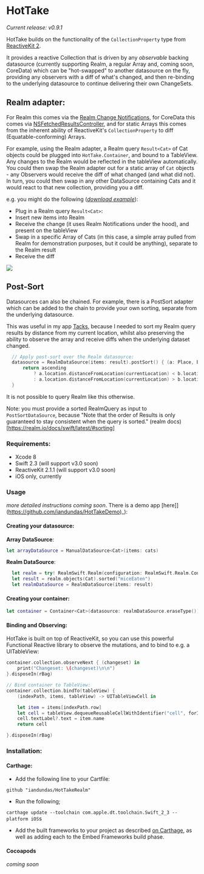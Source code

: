 # HotTake

_Current release: v0.9.1_

HotTake builds on the functionality of the `CollectionProperty` type from [ReactiveKit 2](https://github.com/ReactiveKit/ReactiveKit/tree/v2.1.1).

It provides a reactive Collection that is driven by any _observable_ backing datasource (currently supporting Realm, a regular Array and, coming soon, CoreData) which can be "hot-swapped" to another datasource on the fly, providing any observers with a diff of what's changed, and then re-binding to the underlying datasource to continue delivering their own ChangeSets.

## Realm adapter:

For Realm this comes via the [Realm Change Notifications](https://realm.io/docs/swift/latest/#notifications), for CoreData this comes via [NSFetchedResultsController](https://developer.apple.com/reference/coredata/nsfetchedresultscontroller), and for static Arrays this comes from the inherent ability of ReactiveKit's `CollectionProperty` to diff (Equatable-conforming) Arrays.

For example, using the Realm adapter, a Realm query `Result<Cat>` of Cat objects could be plugged into `HotTake.Container`, and bound to a TableView. Any changes to the Realm would be reflected in the tableView automatically. You could then swap the Realm adapter out for a static array of `Cat` objects - any Observers would receive the diff of what changed (and what did not). In turn, you could then swap in any other DataSource containing Cats and it would react to that new collection, providing you a diff.

e.g. you might do the following (_[download example](https://github.com/iandundas/HotTakeDemo)_):

- Plug in a Realm query `Result<Cat>`:
- Insert new items into Realm
- Receive the change (it uses Realm Notifications under the hood), and present on the tableView
- Swap in a specific Array of Cats (in this case, a simple array pulled from Realm for demonstration purposes, but it could be anything), separate to the Realm result
- Receive the diff

<img src="https://cl.ly/0J2q352v263O/Screen%20Recording%202016-12-01%20at%2012.10%20pm.gif" />


## Post-Sort

Datasources can also be chained. For example, there is a PostSort adapter which can be added to the chain to provide your own sorting, separate from the underlying datasource.

This was useful in my app [Tacks](http://tacks.cc), because I needed to sort my Realm query results by distance from my current location, whilst also preserving the ability to observe the array and receive diffs when the underlying dataset changed.

```swift
  // Apply post-sort over the Realm datasource:
  datasource = RealmDataSource(items: result).postSort() { (a: Place, b:Place) in
      return ascending
          ? a.location.distanceFromLocation(currentLocation) < b.location.distanceFromLocation(currentLocation)
          : a.location.distanceFromLocation(currentLocation) > b.location.distanceFromLocation(currentLocation)
  }
```

It is not possible to query Realm like this otherwise.

Note: you must provide a sorted RealmQuery as input to `PostSortDataSource`, because "Note that the order of Results is only guaranteed to stay consistent when the query is sorted." (realm docs)[https://realm.io/docs/swift/latest/#sorting]


### Requirements:

- Xcode 8
- Swift 2.3 (will support v3.0 soon)
- ReactiveKit 2.1.1  (will support v3.0 soon)
- iOS only, currently

### Usage

_more detailed instructions coming soon_. There is a demo app [here]](https://github.com/iandundas/HotTakeDemo)_):

#### Creating your datasource:

__Array DataSource__:

```swift
let arrayDataSource = ManualDataSource<Cat>(items: cats)
```

__Realm DataSource__:

```swift
  let realm = try! RealmSwift.Realm(configuration: RealmSwift.Realm.Configuration(inMemoryIdentifier: sharedRealmID))
  let result = realm.objects(Cat).sorted("miceEaten")
  let realmDataSource = RealmDataSource(items: result)
```

#### Creating your container:

```swift
let container = Container<Cat>(datasource: realmDataSource.eraseType())
```

#### Binding and Observing:

HotTake is built on top of ReactiveKit, so you can use this powerful Functional Reactive library to observe the mutations, and to bind to e.g. a UITableView:


```swift
container.collection.observeNext { (changeset) in
    print("Changeset: \(changeset)\n\n")
}.disposeIn(rBag)

// Bind container to TableView:
container.collection.bindTo(tableView) {
    (indexPath, items, tableView) -> UITableViewCell in

    let item = items[indexPath.row]
    let cell = tableView.dequeueReusableCellWithIdentifier("cell", forIndexPath: indexPath)
    cell.textLabel?.text = item.name
    return cell

}.disposeIn(rBag)

```


### Installation:

#### Carthage:
- Add the following line to your Cartfile:

`github "iandundas/HotTakeRealm"`

- Run the following;

`carthage update --toolchain com.apple.dt.toolchain.Swift_2_3 --platform iOS`s

- Add the built frameworks to your project as described [on Carthage](https://github.com/Carthage/Carthage#if-youre-building-for-ios-tvos-or-watchos), as well as adding each to the Embed Frameworks build phase.


#### Cocoapods
_coming soon_
